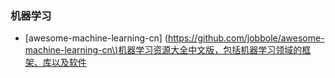 ### 机器学习

* \[awesome-machine-learning-cn\] \([https://github.com/jobbole/awesome-machine-learning-cn\)机器学习资源大全中文版，包括机器学习领域的框架、库以及软件](https://github.com/jobbole/awesome-machine-learning-cn%29机器学习资源大全中文版，包括机器学习领域的框架、库以及软件)



